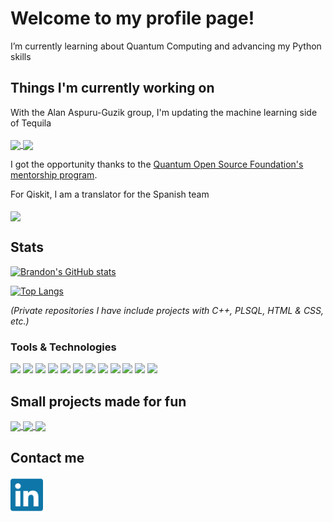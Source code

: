 # Welcome to my profile page!

I’m currently learning about Quantum Computing and advancing my Python skills

## Things I'm currently working on
With the Alan Aspuru-Guzik group, I'm updating the machine learning side of Tequila
<br />
<br />
<a href="https://github.com/aspuru-guzik-group/tequila">
  <img align="center" src="https://github-readme-stats.vercel.app/api/pin/?username=aspuru-guzik-group&repo=tequila&theme=chartreuse-dark&show_owner=true&hide_border=true&bg_color=30,000f70,000312&title_color=FFFFFF" />
</a>
<a href="https://github.com/aspuru-guzik-group/tequila-tutorials">
  <img align="center" src="https://github-readme-stats.vercel.app/api/pin/?username=aspuru-guzik-group&repo=tequila-tutorials&theme=chartreuse-dark&show_owner=true&hide_border=true&bg_color=30,000f70,000312&title_color=FFFFFF" />
</a>

I got the opportunity thanks to the [Quantum Open Source Foundation's mentorship program](https://qosf.org/qc_mentorship/).

For Qiskit, I am a translator for the Spanish team
<br />
<br />
<a href="https://github.com/Qiskit/qiskit">
  <img align="center" src="https://github-readme-stats.vercel.app/api/pin/?username=Qiskit&repo=qiskit&theme=chartreuse-dark&show_owner=true&hide_border=true&bg_color=30,000f70,000312&title_color=FFFFFF" />
</a>
## Stats
[![Brandon's GitHub stats](https://github-readme-stats.vercel.app/api?username=mibbrandon&show_icons=true&theme=chartreuse-dark&count_private=true&hide_border=true&bg_color=30,000f70,000312&title_color=FFFFFF)](https://github.com/mibbrandon)

[![Top Langs](https://github-readme-stats.vercel.app/api/top-langs/?username=mibbrandon&theme=chartreuse-dark&count_private=true&hide_border=true&bg_color=30,000f70,000312&title_color=FFFFFF)](https://github.com/mibbrandon)

*(Private repositories I have include projects with C++, PLSQL, HTML & CSS, etc.)*

### Tools & Technologies
![](https://img.shields.io/badge/OS-Linux-informational?style=flat&logo=<LOGO_NAME>&logoColor=white&color=000f70)
![](https://img.shields.io/badge/Editor-IntelliJ-informational?style=flat&logo=<LOGO_NAME>&logoColor=white&color=000f70)
![](https://img.shields.io/badge/Fav_Code-Python-informational?style=flat&logo=<LOGO_NAME>&logoColor=white&color=000f70)
![](https://img.shields.io/badge/Code-C-informational?style=flat&logo=<LOGO_NAME>&logoColor=white&color=000f70)
![](https://img.shields.io/badge/Code-C++-informational?style=flat&logo=<LOGO_NAME>&logoColor=white&color=000f70)
![](https://img.shields.io/badge/Code-JavaScript-informational?style=flat&logo=<LOGO_NAME>&logoColor=white&color=000f70)
![](https://img.shields.io/badge/Code-Java-informational?style=flat&logo=<LOGO_NAME>&logoColor=white&color=000f70)
![](https://img.shields.io/badge/Code-SQL-informational?style=flat&logo=<LOGO_NAME>&logoColor=white&color=000f70)
![](https://img.shields.io/badge/Fav_QCS-Qiskit-informational?style=flat&logo=<LOGO_NAME>&logoColor=white&color=000f70)
![](https://img.shields.io/badge/QCS-Cirq-informational?style=flat&logo=<LOGO_NAME>&logoColor=white&color=000f70)
![](https://img.shields.io/badge/Fav_ML_framework-Tensorflow-informational?style=flat&logo=<LOGO_NAME>&logoColor=white&color=000f70)
![](https://img.shields.io/badge/ML_framework-Pytorch-informational?style=flat&logo=<LOGO_NAME>&logoColor=white&color=000f70)

## Small projects made for fun
<a href="https://github.com/mibbrandon/Athena">
  <img align="center" src="https://github-readme-stats.vercel.app/api/pin/?username=mibbrandon&repo=Athena&theme=chartreuse-dark&show_owner=false&hide_border=true&bg_color=30,000f70,000312&title_color=FFFFFF" />
</a>
<a href="https://github.com/mibbrandon/gravity">
  <img align="center" src="https://github-readme-stats.vercel.app/api/pin/?username=mibbrandon&repo=gravity&theme=chartreuse-dark&show_owner=false&hide_border=true&bg_color=30,000f70,000312&title_color=FFFFFF" />
</a>
<a href="https://github.com/mibbrandon/Calculator">
  <img align="center" src="https://github-readme-stats.vercel.app/api/pin/?username=mibbrandon&repo=Calculator&theme=chartreuse-dark&show_owner=false&hide_border=true&bg_color=30,000f70,000312&title_color=FFFFFF" />
</a>


## Contact me
[<img align="left" alt="Brandon Solo | LinkedIn" width="52px" src="/media/icons/linkedin.svg" />][linkedin]

[linkedin]: https://linkedin.com/in/brandon-solo
